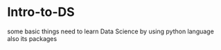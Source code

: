 # Intro-to-DS
some basic things need to learn Data Science by using python language also its packages
